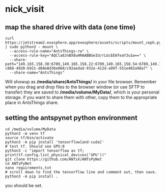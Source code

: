 # nick_visit

## map the shared drive with data (one time)
```
curl https://jetstream2.exosphere.app/exosphere/assets/scripts/mount_ceph.py | sudo python3 - mount \
  --access-rule-name="AntsThings-rw" \
  --access-rule-key="AQCla8JnBX8uHRAABBGeIU/rLGcEE6feaY3u1w==" \
  --share-path="149.165.158.38:6789,149.165.158.22:6789,149.165.158.54:6789,149.165.158.70:6789,149.165.158.86:6789:/volumes/_nogroup/a908c299-c866-4920-b921-d68e8d36e068/c92aedad-932e-412d-a99f-551e402a98a7" \
  --share-name="AntsThings"
```
Will showup as **/media/share/AntsThings/** in your file browser. Remember when you drag and drop files to the browser window (or use SFTP to transfer) they are saved to **/media/volume/MyData/**, which is your personal storage. if you want to share them with other, copy them to the appropriate place in AntsThings share.

## setting the antspynet python environment
```
cd /media/volume/MyData
python3 -m venv tf
source tf/bin/activate
python3 -m pip install 'tensorflow[and-cuda]'
# test tf. Should see GPU:0
python3 -c "import tensorflow as tf; print(tf.config.list_physical_devices('GPU'))"
git clone https://github.com/ANTsX/ANTsPyNet
cd ANTsPyNet
nano requirements.txt
# scroll down to find the tensorflow line and comment out, then save.
python3 -m pip install .
```
you should be set. 

